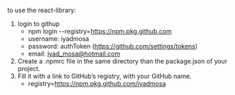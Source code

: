 to use the react-library:
1. login to githup
    - npm login --registry=https://npm.pkg.github.com
    - username: iyadmosa
    - password: authToken (https://github.com/settings/tokens)
    - email: iyad_mosa@hotmail.com
2. Create a .npmrc file in the same directory than the package.json of your project.
2. Fill it with a link to GitHub’s registry, with your GitHub name.
    - registry=https://npm.pkg.github.com/iyadmosa